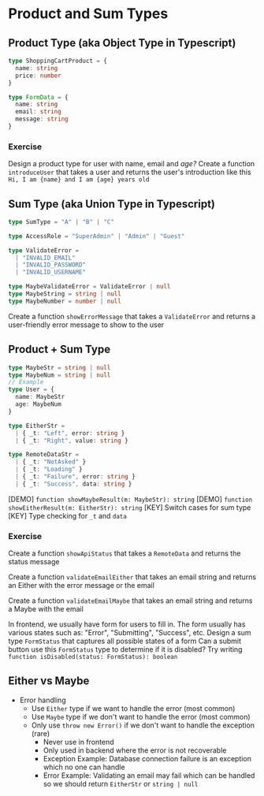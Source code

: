 # Product and Sum Types

## Product Type (aka Object Type in Typescript)
```typescript
type ShoppingCartProduct = {
  name: string
  price: number
}

type FormData = {
  name: string
  email: string
  message: string
}
```
### Exercise
Design a product type for user with name, email and _age?_
Create a function `introduceUser` 
that takes a user and returns the user's introduction
like this `Hi, I am {name} and I am {age} years old`

## Sum Type (aka Union Type in Typescript)
```typescript
type SumType = "A" | "B" | "C"

type AccessRole = "SuperAdmin" | "Admin" | "Guest"

type ValidateError = 
  | "INVALID_EMAIL" 
  | "INVALID_PASSWORD" 
  | "INVALID_USERNAME"

type MaybeValidateError = ValidateError | null
type MaybeString = string | null
type MaybeNumber = number | null
```
Create a function `showErrorMessage` that takes a `ValidateError` 
and returns a user-friendly error message to show to the user

## Product + Sum Type
```typescript
type MaybeStr = string | null
type MaybeNum = string | null
// Example
type User = {
  name: MaybeStr
  age: MaybeNum
}

type EitherStr = 
  | { _t: "Left", error: string } 
  | { _t: "Right", value: string }

type RemoteDataStr = 
  | { _t: "NotAsked" }
  | { _t: "Loading" }
  | { _t: "Failure", error: string }
  | { _t: "Success", data: string }
```
[DEMO] `function showMaybeResult(m: MaybeStr): string`
[DEMO] `function showEitherResult(m: EitherStr): string`
[KEY] Switch cases for sum type
[KEY] Type checking for `_t` and `data`

### Exercise
Create a function `showApiStatus` that takes a `RemoteData` and returns the status message

Create a function `validateEmailEither` that takes an email string
and returns an Either with the error message or the email

Create a function `validateEmailMaybe` that takes an email string
and returns a Maybe with the email

In frontend, we usually have form for users to fill in.
The form usually has various states such as: "Error", "Submitting", "Success", etc.
Design a sum type `FormStatus` that captures all possible states of a form
Can a submit button use this `FormStatus` type to determine if it is disabled?
Try writing `function isDisabled(status: FormStatus): boolean`

## Either vs Maybe
- Error handling
  - Use `Either` type if we want to handle the error (most common)
  - Use `Maybe` type if we don't want to handle the error (most common)
  - Only use `throw new Error()` if we don't want to handle the exception (rare)
    - Never use in frontend
    - Only used in backend where the error is not recoverable
    - Exception Example: Database connection failure is an exception which no one can handle
    - Error Example: Validating an email may fail which can be handled
      so we should return `EitherStr` or `string | null`
